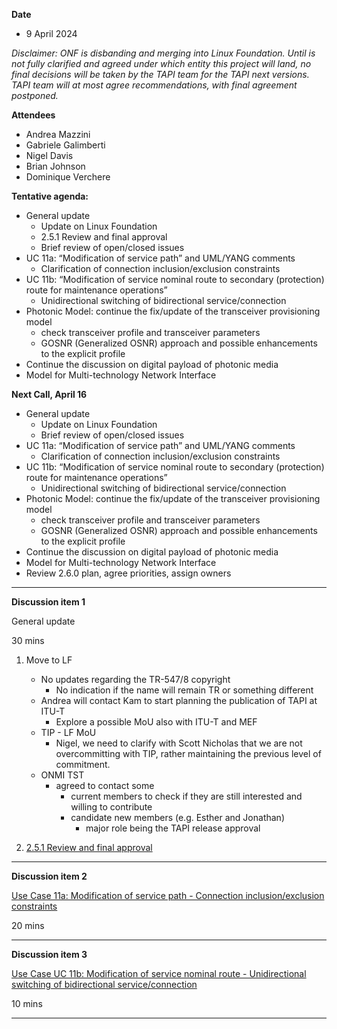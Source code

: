 **Date**
- 9 April 2024

_Disclaimer:_
_ONF is disbanding and merging into Linux Foundation._
_Until is not fully clarified and agreed under which entity this project will land,_
_no final decisions will be taken by the TAPI team for the TAPI next versions._
_TAPI team will at most agree recommendations, with final agreement postponed._

**Attendees**
- Andrea Mazzini
- Gabriele Galimberti
- Nigel Davis
- Brian Johnson
- Dominique Verchere


**Tentative agenda:**

- General update
  + Update on Linux Foundation
  +	2.5.1 Review and final approval
  + Brief review of open/closed issues
- UC 11a: “Modification of service path” and UML/YANG comments
  + Clarification of connection inclusion/exclusion constraints
- UC 11b: “Modification of service nominal route to secondary (protection) route for maintenance operations”
  + Unidirectional switching of bidirectional service/connection
- Photonic Model: continue the fix/update of the transceiver provisioning model
  + check transceiver profile and transceiver parameters
  + GOSNR (Generalized OSNR) approach and possible enhancements to the explicit profile
- Continue the discussion on digital payload of photonic media
- Model for Multi-technology Network Interface


**Next Call, April 16**

- General update
  + Update on Linux Foundation
  + Brief review of open/closed issues
- UC 11a: “Modification of service path” and UML/YANG comments
  + Clarification of connection inclusion/exclusion constraints
- UC 11b: “Modification of service nominal route to secondary (protection) route for maintenance operations”
  + Unidirectional switching of bidirectional service/connection
- Photonic Model: continue the fix/update of the transceiver provisioning model
  + check transceiver profile and transceiver parameters
  + GOSNR (Generalized OSNR) approach and possible enhancements to the explicit profile
- Continue the discussion on digital payload of photonic media
- Model for Multi-technology Network Interface
- Review 2.6.0 plan, agree priorities, assign owners

-------------------------------------------------------------------------------------
**Discussion item 1**

General update

30 mins

1) Move to LF
   + No updates regarding the TR-547/8 copyright
     - No indication if the name will remain TR or something different
   + Andrea will contact Kam to start planning the publication of TAPI at ITU-T
     - Explore a possible MoU also with ITU-T and MEF
   + TIP - LF MoU
     - Nigel, we need to clarify with Scott Nicholas that we are not overcommitting with TIP, rather maintaining the previous level of commitment.
   + ONMI TST
     - agreed to contact some
	   + current members to check if they are still interested and willing to contribute
	   + candidate new members (e.g. Esther and Jonathan)
	     - major role being the TAPI release approval


2) [2.5.1 Review and final approval](https://github.com/Open-Network-Models-and-Interfaces-ONMI/TAPI/discussions/579)

 
-------------------------------------------------------------------------------------
**Discussion item 2**

[Use Case 11a: Modification of service path - Connection inclusion/exclusion constraints](https://github.com/Open-Network-Models-and-Interfaces-ONMI/TAPI/discussions/580)

20 mins


-------------------------------------------------------------------------------------
**Discussion item 3**

[Use Case UC 11b: Modification of service nominal route - Unidirectional switching of bidirectional service/connection](https://github.com/Open-Network-Models-and-Interfaces-ONMI/TAPI/discussions/581)

10 mins


-------------------------------------------------------------------------------------